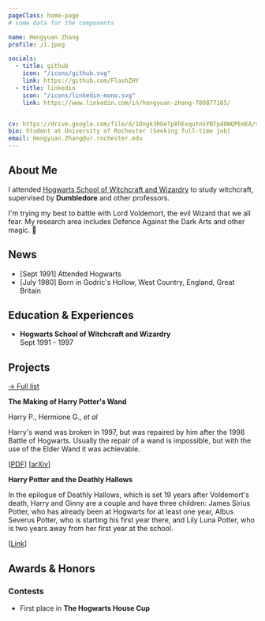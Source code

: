 ```yaml
---
pageClass: home-page
# some data for the components

name: Hengyuan Zhang
profile: /1.jpeg

socials:
  - title: github
    icon: "/icons/github.svg"
    link: https://github.com/FlashZHY
  - title: linkedin
    icon: "/icons/linkedin-mono.svg"
    link: https://www.linkedin.com/in/hengyuan-zhang-780877165/


cv: https://drive.google.com/file/d/1Dngk3ROeTp8hExqutnSYNTp48WQPEmEA/view?usp=sharing
bio: Student at University of Rochester (Seeking full-time job)
email: Hengyuan.Zhang@ur.rochester.edu
---
```


<ProfileSection :frontmatter="$page.frontmatter" />

## About Me

I attended [Hogwarts School of Witchcraft and Wizardry](https://en.wikipedia.org/wiki/Hogwarts) to study witchcraft, supervised by **Dumbledore** and other professors. 

I'm trying my best to battle with Lord Voldemort, the evil Wizard that we all fear. My research area includes Defence Against the Dark Arts and other magic. :dizzy:


## News

- [Sept 1991] Attended Hogwarts
- [July 1980] Born in Godric's Hollow, West Country, England, Great Britain


## Education & Experiences

- **Hogwarts School of Witchcraft and Wizardry** <br/>
Sept 1991 - 1997


## Projects


[→ Full list](/projects/)

<ProjectCard image="/projects/1.png" hideBorder=true>

  **The Making of Harry Potter's Wand**

  Harry P., Hermione G., *et al*
  
  Harry's wand was broken in 1997, but was repaired by him after the 1998 Battle of Hogwarts. Usually the repair of a wand is impossible, but with the use of the Elder Wand it was achievable.
  
  [[PDF](https://www.google.com)] [[arXiv](https://arxiv.org)]

</ProjectCard>

<ProjectCard hideBorder=true>

  **Harry Potter and the Deathly Hallows**
  
  In the epilogue of Deathly Hallows, which is set 19 years after Voldemort's death, Harry and Ginny are a couple and have three children: James Sirius Potter, who has already been at Hogwarts for at least one year, Albus Severus Potter, who is starting his first year there, and Lily Luna Potter, who is two years away from her first year at the school.

  [[Link](https://www.google.com)]

</ProjectCard>


## Awards & Honors

### Contests

- First place in **The Hogwarts House Cup**


<!-- Custom style for this page -->

<style lang="stylus">

.theme-container.home-page .page
  font-size 14px
  font-family "lucida grande", "lucida sans unicode", lucida, "Helvetica Neue", Helvetica, Arial, sans-serif;
  p
    margin 0 0 0.5rem
  p, ul, ol
    line-height normal
  a
    font-weight normal
  .theme-default-content:not(.custom) > h2
    margin-bottom 0.5rem
  .theme-default-content:not(.custom) > h2:first-child + p
    margin-top 0.5rem
  .theme-default-content:not(.custom) > h3
    padding-top 4rem

  /* Override */
  .md-card
    margin-top 0.5em
    .card-image
      padding 0.2rem
      img
        max-width 120px
        max-height 120px
    .card-content p
      -webkit-margin-after 0.2em

@media (max-width: 419px)
  .theme-container.home-page .page
    p, ul, ol
      line-height 1.5

    .md-card
      .card-image
        img 
          width 100%
          max-width 400px

</style>

